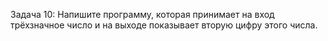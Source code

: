 Задача 10: Напишите программу, которая принимает на вход трёхзначное число и на выходе показывает вторую цифру этого числа.